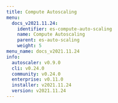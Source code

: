 ```yaml
---
title: Compute Autoscaling
menu:
  docs_v2021.11.24:
    identifier: es-compute-auto-scaling
    name: Compute Autoscaling
    parent: es-auto-scaling
    weight: 5
menu_name: docs_v2021.11.24
info:
  autoscaler: v0.9.0
  cli: v0.24.0
  community: v0.24.0
  enterprise: v0.11.0
  installer: v2021.11.24
  version: v2021.11.24
---
```


